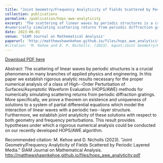 ```yaml
---
title: "Joint Geometry/Frequency Analyticity of Fields Scattered by Periodic Layered Media"
collection: publications
permalink: /publication/hops-awe-analyticity
excerpt: 'The scattering of linear waves by periodic structures is a crucial phenomena in many branches of applied physics and engineering. In this paper we establish rigorous analytic results necessary for the proper numerical analysis of a class of High--Order Perturbation of Surfaces/Asymptotic Waveform Evaluation (HOPS/AWE) methods for
#numerically simulating scattering returns from periodic diffraction gratings. More specifically, we prove a theorem on existence and uniqueness of solutions to a system of partial differential equations which model the interaction of linear waves with a periodic two--layer structure. Furthermore, we establish joint analyticity of these solutions with respect to both geometry and frequency perturbations. This result provides hypotheses under which a rigorous numerical analysis could be conducted on our recently developed HOPS/AWE algorithm.'
date: 2023-06-01
venue: 'SIAM Journal on Mathematical Analysis'
paperurl: 'http://matthewshawnkehoe.github.io/files/hops_awe_analyticity.pdf'
#citation: 'M. Kehoe and D. P. Nicholls. (2023). &quot;Joint Geometry/Frequency Analyticity of Fields Scattered by Periodic Layered Media.&quot; <i>SIAM Journal on Mathematical Analysis</i>.'
---
```


[Download PDF here](http://matthewshawnkehoe.github.io/files/hops_awe_analyticity.pdf)

Abstract: The scattering of linear waves by periodic structures is a crucial phenomena in many branches of applied physics and engineering. In this paper we establish rigorous analytic results necessary for the proper numerical analysis of a class of High--Order Perturbation of Surfaces/Asymptotic Waveform Evaluation (HOPS/AWE) methods for
numerically simulating scattering returns from periodic diffraction gratings. More specifically, we prove a theorem on existence and uniqueness of solutions to a system of partial differential equations which model the interaction of linear waves with a periodic two--layer structure. Furthermore, we establish joint analyticity of these solutions with respect to both geometry and frequency perturbations. This result provides hypotheses under which a rigorous numerical analysis could be conducted on our recently developed HOPS/AWE algorithm.

Recommended citation: M. Kehoe and D. Nicholls (2023). “Joint Geometry/Frequency Analyticity of Fields Scattered by Periodic Layered Media." SIAM Journal on Mathematical Analysis. http://matthewshawnkehoe.github.io/files/hops_awe_analyticity.pdf